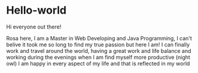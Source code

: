 # Hello-world

Hi everyone out there!

Rosa here, I am a Master in Web Developing and Java Programming, I can't belive it took me so long to find my true passion but here I am!
I can finally work and travel around the world, having a great work and life balance and working during the evenings when I am find myself more productive (night owl)
I am happy in every aspect of my life and that is reflected in my world

